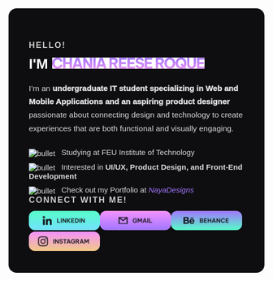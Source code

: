 <!-- GitHub README Profile for Chania Reese Roque -->
<div style="font-family: 'Be Vietnam Pro', sans-serif; background-color:#0E0E11; color:white; padding:40px; border-radius:16px; max-width:750px; margin:auto; text-align:left;">

<h3 style="color:#CFCFCF; font-weight:600; letter-spacing:2px; margin-bottom:12px;">HELLO!</h3>
<h1 style="margin-top:0;">I'M <img src="assets/myname-new1.gif" alt="I'm Chania Reese Roque" width="300"></h1>

  <p style="max-width:650px; line-height:1.7; font-size:15.5px; color:#DADADA; margin-top:10px; margin-bottom:20px;">
    I’m an <b style="font-weight:1000;">undergraduate IT student specializing in Web and Mobile Applications and an aspiring product designer</b> passionate about connecting design and technology to create experiences that are both functional and visually engaging.
  </p>

  <div style="font-size:15px; color:#DADADA; margin-top:25px;">
    <div style="margin-bottom:10px;">
      <img src="assets/bullet.gif" alt="bullet" width="12" style="vertical-align:middle; margin-right:8px;">
      Studying at FEU Institute of Technology
    </div>
    <div style="margin-bottom:10px;">
      <img src="assets/bullet.gif" alt="bullet" width="12" style="vertical-align:middle; margin-right:8px;">
      Interested in <b style="font-weight:900;">UI/UX, Product Design, and Front-End Development</b>
    </div>
    <div>
      <img src="assets/bullet.gif" alt="bullet" width="12" style="vertical-align:middle; margin-right:8px;">
      Check out my Portfolio at
      <a href="https://chaniareese.github.io/LANDING-PAGE-AWD-FEUTECH/" target="_blank" 
         style="color:#A277FF; font-style:italic; font-weight:500; text-decoration:none;">
         NayaDesigns
      </a>
    </div>
  </div>

  <h3 style="color:#CFCFCF; font-weight:600; letter-spacing:2px; margin:0;">CONNECT WITH ME!</h3>

  <div style="display:flex; flex-wrap:wrap; margin-top:12px;">
    <a href="https://linkedin.com/in/chania-reese-roque-133770255" target="_blank" style="text-decoration:none;">
      <img src="assets/linkedin-new.png" alt="LinkedIn" width="140" style="border-radius:12px; border:none;">
    </a>
    <a href="mailto:chania.roque@gmail.com" style="text-decoration:none;">
      <img src="assets/gmail-new.png" alt="Gmail" width="140" style="border-radius:12px; border:none;">
    </a>
    <a href="https://www.behance.net/chaniaroque" target="_blank" style="text-decoration:none;">
      <img src="assets/behance-new.png" alt="Behance" width="140" style="border-radius:12px; border:none;">
    </a>
    <a href="https://www.instagram.com/chaniareese/" target="_blank" style="text-decoration:none;">
      <img src="assets/instagram-new.png" alt="Instagram" width="140" style="border-radius:12px; border:none;">
    </a>
  </div>

</div>
